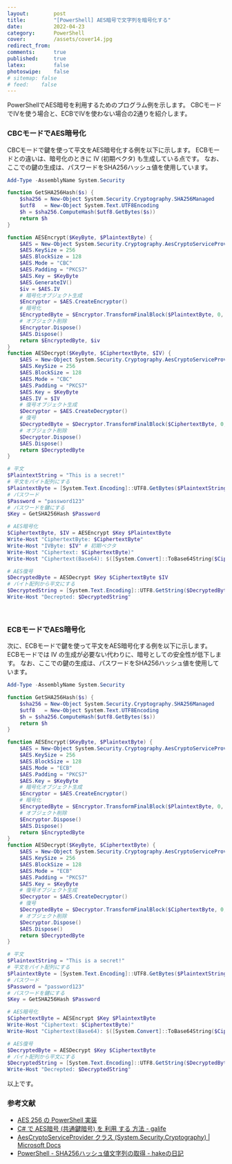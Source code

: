 ```yaml
---
layout:        post
title:         "[PowerShell] AES暗号で文字列を暗号化する"
date:          2022-04-23
category:      PowerShell
cover:         /assets/cover14.jpg
redirect_from:
comments:      true
published:     true
latex:         false
photoswipe:    false
# sitemap: false
# feed:    false
---
```


PowerShellでAES暗号を利用するためのプログラム例を示します。
CBCモードでIVを使う場合と、ECBでIVを使わない場合の2通りを紹介します。

### CBCモードでAES暗号化

CBCモードで鍵を使って平文をAES暗号化する例を以下に示します。
ECBモードとの違いは、暗号化のときに IV (初期ベクタ) も生成している点です。
なお、ここでの鍵の生成は、パスワードをSHA256ハッシュ値を使用しています。

```ps1
Add-Type -AssemblyName System.Security

function GetSHA256Hash($s) {
    $sha256 = New-Object System.Security.Cryptography.SHA256Managed
    $utf8   = New-Object System.Text.UTF8Encoding
    $h = $sha256.ComputeHash($utf8.GetBytes($s))
    return $h
}

function AESEncrypt($KeyByte, $PlaintextByte) {
    $AES = New-Object System.Security.Cryptography.AesCryptoServiceProvider
    $AES.KeySize = 256
    $AES.BlockSize = 128
    $AES.Mode = "CBC"
    $AES.Padding = "PKCS7"
    $AES.Key = $KeyByte
    $AES.GenerateIV()
    $iv = $AES.IV
    # 暗号化オブジェクト生成
    $Encryptor = $AES.CreateEncryptor()
    # 暗号化
    $EncryptedByte = $Encryptor.TransformFinalBlock($PlaintextByte, 0, $PlaintextByte.Length)
    # オブジェクト削除
    $Encryptor.Dispose()
    $AES.Dispose()
    return $EncryptedByte, $iv
}
function AESDecrypt($KeyByte, $CiphertextByte, $IV) {
    $AES = New-Object System.Security.Cryptography.AesCryptoServiceProvider
    $AES.KeySize = 256
    $AES.BlockSize = 128
    $AES.Mode = "CBC"
    $AES.Padding = "PKCS7"
    $AES.Key = $KeyByte
    $AES.IV = $IV
    # 復号オブジェクト生成
    $Decryptor = $AES.CreateDecryptor()
    # 復号
    $DecryptedByte = $Decryptor.TransformFinalBlock($CiphertextByte, 0, $CiphertextByte.Length)
    # オブジェクト削除
    $Decryptor.Dispose()
    $AES.Dispose()
    return $DecryptedByte
}

# 平文
$PlaintextString = "This is a secret!"
# 平文をバイト配列にする
$PlaintextByte = [System.Text.Encoding]::UTF8.GetBytes($PlaintextString)
# パスワード
$Password = "password123"
# パスワードを鍵にする
$Key = GetSHA256Hash $Password

# AES暗号化
$CiphertextByte, $IV = AESEncrypt $Key $PlaintextByte
Write-Host "CiphertextByte: $CiphertextByte"
Write-Host "IVByte: $IV" # 初期ベクタ
Write-Host "Ciphertext: $CiphertextByte)"
Write-Host "Ciphertext(Base64): $([System.Convert]::ToBase64String($CiphertextByte))"

# AES復号
$DecryptedByte = AESDecrypt $Key $CiphertextByte $IV
# バイト配列から平文にする
$DecryptedString = [System.Text.Encoding]::UTF8.GetString($DecryptedByte)
Write-Host "Decrepted: $DecryptedString"
```

<br>

### ECBモードでAES暗号化

次に、ECBモードで鍵を使って平文をAES暗号化する例を以下に示します。
ECBモードでは IV の生成が必要ない代わりに、暗号としての安全性が低下します。
なお、ここでの鍵の生成は、パスワードをSHA256ハッシュ値を使用しています。

```ps1
Add-Type -AssemblyName System.Security

function GetSHA256Hash($s) {
    $sha256 = New-Object System.Security.Cryptography.SHA256Managed
    $utf8   = New-Object System.Text.UTF8Encoding
    $h = $sha256.ComputeHash($utf8.GetBytes($s))
    return $h
}

function AESEncrypt($KeyByte, $PlaintextByte) {
    $AES = New-Object System.Security.Cryptography.AesCryptoServiceProvider
    $AES.KeySize = 256
    $AES.BlockSize = 128
    $AES.Mode = "ECB"
    $AES.Padding = "PKCS7"
    $AES.Key = $KeyByte
    # 暗号化オブジェクト生成
    $Encryptor = $AES.CreateEncryptor()
    # 暗号化
    $EncryptedByte = $Encryptor.TransformFinalBlock($PlaintextByte, 0, $PlaintextByte.Length)
    # オブジェクト削除
    $Encryptor.Dispose()
    $AES.Dispose()
    return $EncryptedByte
}
function AESDecrypt($KeyByte, $CiphertextByte) {
    $AES = New-Object System.Security.Cryptography.AesCryptoServiceProvider
    $AES.KeySize = 256
    $AES.BlockSize = 128
    $AES.Mode = "ECB"
    $AES.Padding = "PKCS7"
    $AES.Key = $KeyByte
    # 復号オブジェクト生成
    $Decryptor = $AES.CreateDecryptor()
    # 復号
    $DecryptedByte = $Decryptor.TransformFinalBlock($CiphertextByte, 0, $CiphertextByte.Length)
    # オブジェクト削除
    $Decryptor.Dispose()
    $AES.Dispose()
    return $DecryptedByte
}

# 平文
$PlaintextString = "This is a secret!"
# 平文をバイト配列にする
$PlaintextByte = [System.Text.Encoding]::UTF8.GetBytes($PlaintextString)
# パスワード
$Password = "password123"
# パスワードを鍵にする
$Key = GetSHA256Hash $Password

# AES暗号化
$CiphertextByte = AESEncrypt $Key $PlaintextByte
Write-Host "Ciphertext: $CiphertextByte)"
Write-Host "Ciphertext(Base64): $([System.Convert]::ToBase64String($CiphertextByte))"

# AES復号
$DecryptedByte = AESDecrypt $Key $CiphertextByte
# バイト配列から平文にする
$DecryptedString = [System.Text.Encoding]::UTF8.GetString($DecryptedByte)
Write-Host "Decrepted: $DecryptedString"
```

以上です。

### 参考文献

- [AES 256 の PowerShell 実装](http://www.vwnet.jp/windows/PowerShell/AES.htm)
- [C# で AES暗号 (共通鍵暗号) を 利用 する 方法 - galife](https://garafu.blogspot.com/2015/12/aescryptgraphy.html)
- [AesCryptoServiceProvider クラス (System.Security.Cryptography) \| Microsoft Docs](https://docs.microsoft.com/ja-jp/dotnet/api/system.security.cryptography.aescryptoserviceprovider?view=net-6.0)
- [PowerShell - SHA256ハッシュ値文字列の取得 - hakeの日記](https://hake.hatenablog.com/entry/20170213/p1)
